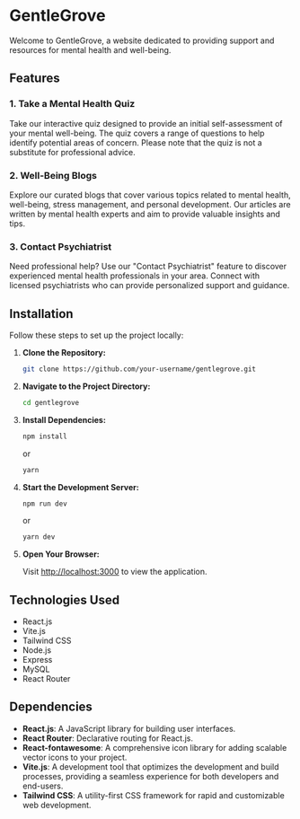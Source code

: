 # GentleGrove

Welcome to GentleGrove, a website dedicated to providing support and resources for mental health and well-being.

## Features

### 1. Take a Mental Health Quiz

Take our interactive quiz designed to provide an initial self-assessment of your mental well-being. The quiz covers a range of questions to help identify potential areas of concern. Please note that the quiz is not a substitute for professional advice.

### 2. Well-Being Blogs

Explore our curated blogs that cover various topics related to mental health, well-being, stress management, and personal development. Our articles are written by mental health experts and aim to provide valuable insights and tips.

### 3. Contact Psychiatrist

Need professional help? Use our "Contact Psychiatrist" feature to discover experienced mental health professionals in your area. Connect with licensed psychiatrists who can provide personalized support and guidance.

## Installation

Follow these steps to set up the project locally:

1. **Clone the Repository:**

   ```bash
   git clone https://github.com/your-username/gentlegrove.git
   ```

2. **Navigate to the Project Directory:**

   ```bash
   cd gentlegrove
   ```

3. **Install Dependencies:**

   ```bash
   npm install
   ```

   or

   ```bash
   yarn
   ```

4. **Start the Development Server:**

   ```bash
   npm run dev
   ```

   or

   ```bash
   yarn dev
   ```
   
5. **Open Your Browser:**

   Visit [http://localhost:3000](http://localhost:3000) to view the application.


## Technologies Used

- React.js
- Vite.js
- Tailwind CSS
- Node.js
- Express
- MySQL
- React Router
  
## Dependencies

- **React.js**: A JavaScript library for building user interfaces.
- **React Router**: Declarative routing for React.js.
- **React-fontawesome**: A comprehensive icon library for adding scalable vector icons to your project.
- **Vite.js**: A development tool that optimizes the development and build processes, providing a seamless experience for both developers and end-users.
- **Tailwind CSS**: A utility-first CSS framework for rapid and customizable web development.




